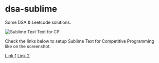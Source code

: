 # dsa-sublime

Some DSA & Leetcode solutions.

![Sublime Text Text for CP](https://i.postimg.cc/Sx088qFp/Screenshot-2024-03-04-at-23-30-38.png)

Check the links below to setup Sublime Text for Competitive Programming like on the screenshot.

[Link 1](https://faun.pub/how-to-setup-your-code-editor-with-python-for-competitive-programming-cp-75b8e4503ff7)
[Link 2](https://faun.pub/how-to-setup-your-code-editor-with-python-for-competitive-programming-cp-part-2-788bf92479c7)
